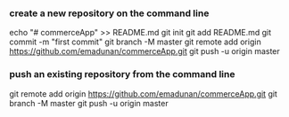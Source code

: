 ### create a new repository on the command line
echo "# commerceApp" >> README.md
git init
git add README.md
git commit -m "first commit"
git branch -M master
git remote add origin https://github.com/emadunan/commerceApp.git
git push -u origin master

### push an existing repository from the command line
git remote add origin https://github.com/emadunan/commerceApp.git
git branch -M master
git push -u origin master